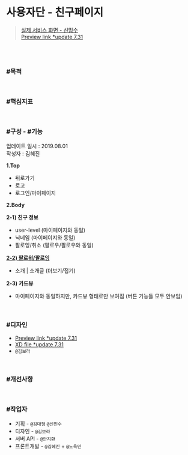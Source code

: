 # 사용자단 - 친구페이지

> [실제 서비스 화면 - 신밍수](https://www.modooclass.net/class/user/friend_profile/138089)  
> [Preview link *update 7.31](https://xd.adobe.com/spec/84c0bb4a-413b-4150-53ae-debad72ee32f-f2f1/)    

<br><br>

### #목적

<br>

### #핵심지표

<br>

### #구성 - #기능
업데이트 일시 : 2019.08.01  
작성자 : 김혜진

**1.Top**  

- 뒤로가기
- 로고
- 로그인/마이페이지

**2.Body**  

**2-1) 친구 정보**

- user-level (마이페이지와 동일)
- 닉네임 (마이페이지와 동일)
- 팔로잉/취소 (팔로우/팔로우와 동일)

**[2-2) 팔로워/팔로잉](../follow/)**

- 소개 | 소개글 (더보기/접기)

**2-3) 카드뷰**

- 마이페이지와 동일하지만, 카드뷰 형태로만 보여짐 (버튼 기능들 모두 안보임)



<br>

### #디자인

- [Preview link *update 7.31](https://xd.adobe.com/spec/84c0bb4a-413b-4150-53ae-debad72ee32f-f2f1/)   
- [XD file *update 7.31](https://drive.google.com/open?id=16RvGGfoEQCEeJrtKYbLBurwqi01UMkiG)
- `@김보라`  

  

<br>


### #개선사항


<br>

### #작업자

- 기획 - `@김대형` `@신민수`
- 디자인 - `@김보라`
- 서버 API - `@안지환`
- 프론트개발 - `@김혜진`  + `@노육민`


